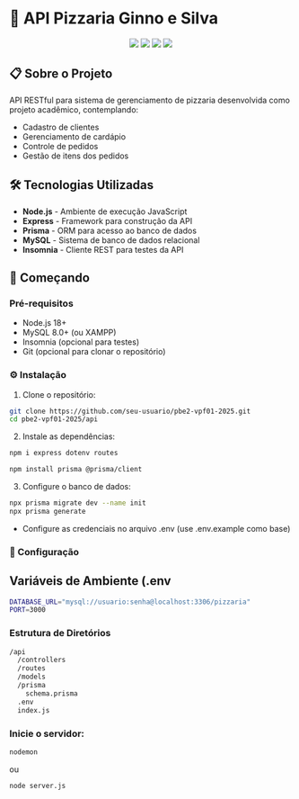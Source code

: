 # 🍕 API Pizzaria Ginno e Silva

<div align="center">
  <img src="https://img.shields.io/badge/Node.js-18+-339933?style=for-the-badge&logo=node.js&logoColor=white">
  <img src="https://img.shields.io/badge/Express-000000?style=for-the-badge&logo=express&logoColor=white">
  <img src="https://img.shields.io/badge/Prisma-2D3748?style=for-the-badge&logo=prisma&logoColor=white">
  <img src="https://img.shields.io/badge/MySQL-4479A1?style=for-the-badge&logo=mysql&logoColor=white">
</div>

## 📋 Sobre o Projeto

API RESTful para sistema de gerenciamento de pizzaria desenvolvida como projeto acadêmico, contemplando:

- Cadastro de clientes
- Gerenciamento de cardápio
- Controle de pedidos
- Gestão de itens dos pedidos

## 🛠 Tecnologias Utilizadas

- **Node.js** - Ambiente de execução JavaScript
- **Express** - Framework para construção da API
- **Prisma** - ORM para acesso ao banco de dados
- **MySQL** - Sistema de banco de dados relacional
- **Insomnia** - Cliente REST para testes da API

## 🚀 Começando

### Pré-requisitos

- Node.js 18+
- MySQL 8.0+ (ou XAMPP)
- Insomnia (opcional para testes)
- Git (opcional para clonar o repositório)

### ⚙️ Instalação

1. Clone o repositório:
```bash
git clone https://github.com/seu-usuario/pbe2-vpf01-2025.git
cd pbe2-vpf01-2025/api
```
2. Instale as dependências:
```bash
npm i express dotenv routes
```
```bash
npm install prisma @prisma/client
```

3. Configure o banco de dados:
```bash
npx prisma migrate dev --name init
npx prisma generate
```
- Configure as credenciais no arquivo .env (use .env.example como base)

### 🔧 Configuração
## Variáveis de Ambiente (.env
```bash
DATABASE_URL="mysql://usuario:senha@localhost:3306/pizzaria"
PORT=3000
```

### Estrutura de Diretórios
```bash
/api
  /controllers
  /routes
  /models
  /prisma
    schema.prisma
  .env
  index.js
```

### Inicie o servidor:
```bash
nodemon
```
ou

```bash
node server.js
```
